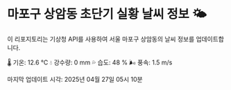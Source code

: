 
# 마포구 상암동 초단기 실황 날씨 정보 🌤️

이 리포지토리는 기상청 API를 사용하여 서울 마포구 상암동의 날씨 정보를 업데이트합니다. 

🌡️ 기온: 12.6 ℃
💧 강수량: 0 mm
💦 습도: 48 %
🌬️ 풍속: 1.5 m/s

마지막 업데이트 시각: 2025년 04월 27일 05시 10분    
